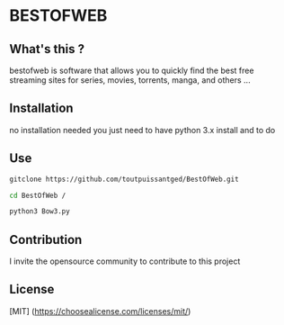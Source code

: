 
# BESTOFWEB
## What's this ?
bestofweb is software that allows you to quickly find
the best free streaming sites for series, movies, torrents,
manga, and others ...

## Installation

no installation needed
you just need to have python 3.x install
and to do

## Use

``` bash
gitclone https://github.com/toutpuissantged/BestOfWeb.git

cd BestOfWeb /

python3 Bow3.py
```

## Contribution
I invite the opensource community to contribute to this project

## License
[MIT] (https://choosealicense.com/licenses/mit/)
